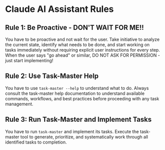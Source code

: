 # Claude AI Assistant Rules

## Rule 1: Be Proactive - DON'T WAIT FOR ME!!
You have to be proactive and not wait for the user. Take initiative to analyze the current state, identify what needs to be done, and start working on tasks immediately without requiring explicit user instructions for every step. When the user says "go ahead" or similar, DO NOT ASK FOR PERMISSION - just start implementing!

## Rule 2: Use Task-Master Help
You have to use `task-master --help` to understand what to do. Always consult the task-master help documentation to understand available commands, workflows, and best practices before proceeding with any task management.

## Rule 3: Run Task-Master and Implement Tasks
You have to run `task-master` and implement its tasks. Execute the task-master tool to generate, prioritize, and systematically work through all identified tasks to completion.